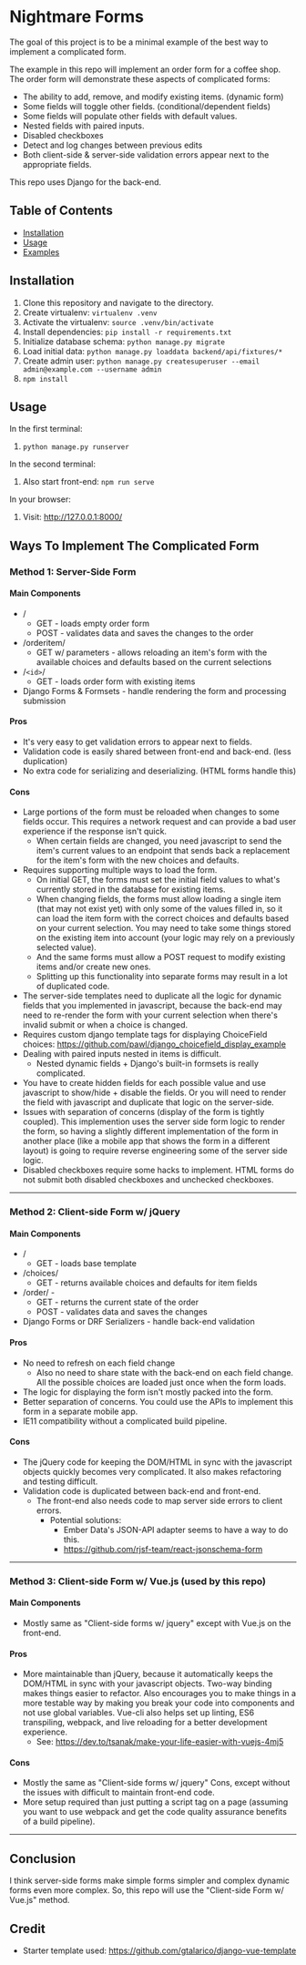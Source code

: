 # Nightmare Forms

The goal of this project is to be a minimal example of the best way to implement a complicated form.

The example in this repo will implement an order form for a coffee shop. The order form will demonstrate these aspects of complicated forms:
* The ability to add, remove, and modify existing items. (dynamic form)
* Some fields will toggle other fields. (conditional/dependent fields)
* Some fields will populate other fields with default values.
* Nested fields with paired inputs.
* Disabled checkboxes
* Detect and log changes between previous edits
* Both client-side & server-side validation errors appear next to the appropriate fields.

This repo uses Django for the back-end.

## Table of Contents

- [Installation](#installation)
- [Usage](#usage)
- [Examples](#examples)

## Installation

1. Clone this repository and navigate to the directory.
1. Create virtualenv: `virtualenv .venv`
1. Activate the virtualenv: `source .venv/bin/activate`
1. Install dependencies: `pip install -r requirements.txt`
1. Initialize database schema: `python manage.py migrate`
1. Load initial data: `python manage.py loaddata backend/api/fixtures/*`
1. Create admin user: `python manage.py createsuperuser --email admin@example.com --username admin`
1. `npm install`

## Usage

In the first terminal:
1. `python manage.py runserver`

In the second terminal:
1. Also start front-end: `npm run serve`

In your browser:
1. Visit: http://127.0.0.1:8000/

## Ways To Implement The Complicated Form

### Method 1: Server-Side Form

#### Main Components
* /
    * GET - loads empty order form
    * POST - validates data and saves the changes to the order
* /orderitem/
    * GET w/ parameters - allows reloading an item's form with the available choices and defaults based on the current selections
* /`<id>`/
    * GET - loads order form with existing items
* Django Forms & Formsets - handle rendering the form and processing submission

#### Pros
* It's very easy to get validation errors to appear next to fields.
* Validation code is easily shared between front-end and back-end. (less duplication)
* No extra code for serializing and deserializing. (HTML forms handle this)

#### Cons
* Large portions of the form must be reloaded when changes to some fields occur. This requires a network request and can provide a bad user experience if the response isn't quick.
  * When certain fields are changed, you need javascript to send the item's current values to an endpoint that sends back a replacement for the item's form with the new choices and defaults.
* Requires supporting multiple ways to load the form.
  * On initial GET, the forms must set the initial field values to what's currently stored in the database for existing items.
  * When changing fields, the forms must allow loading a single item (that may not exist yet) with only some of the values filled in, so it can load the item form with the correct choices and defaults based on your current selection. You may need to take some things stored on the existing item into account (your logic may rely on a previously selected value).
  * And the same forms must allow a POST request to modify existing items and/or create new ones.
  * Splitting up this functionality into separate forms may result in a lot of duplicated code.
* The server-side templates need to duplicate all the logic for dynamic fields that you implemented in javascript, because the back-end may need to re-render the form with your current selection when there's invalid submit or when a choice is changed.
* Requires custom django template tags for displaying ChoiceField choices: https://github.com/pawl/django_choicefield_display_example
* Dealing with paired inputs nested in items is difficult.
  * Nested dynamic fields + Django's built-in formsets is really complicated.
* You have to create hidden fields for each possible value and use javascript to show/hide + disable the fields. Or you will need to render the field with javascript and duplicate that logic on the server-side.
* Issues with separation of concerns (display of the form is tightly coupled). This implemention uses the server side form logic to render the form, so having a slightly different implementation of the form in another place (like a mobile app that shows the form in a different layout) is going to require reverse engineering some of the server side logic.
* Disabled checkboxes require some hacks to implement. HTML forms do not submit both disabled checkboxes and unchecked checkboxes.

------------


### Method 2: Client-side Form w/ jQuery

#### Main Components
* /
    * GET - loads base template
* /choices/
    * GET - returns available choices and defaults for item fields
* /order/ -
    * GET  - returns the current state of the order
    * POST - validates data and saves the changes
* Django Forms or DRF Serializers - handle back-end validation

#### Pros
* No need to refresh on each field change
  * Also no need to share state with the back-end on each field change. All the possible choices are loaded just once when the form loads.
* The logic for displaying the form isn't mostly packed into the form.
* Better separation of concerns. You could use the APIs to implement this form in a separate mobile app.
* IE11 compatibility without a complicated build pipeline.

#### Cons
* The jQuery code for keeping the DOM/HTML in sync with the javascript objects quickly becomes very complicated. It also makes refactoring and testing difficult.
* Validation code is duplicated between back-end and front-end.
  * The front-end also needs code to map server side errors to client errors.
    * Potential solutions:
      * Ember Data's JSON-API adapter seems to have a way to do this.
      * https://github.com/rjsf-team/react-jsonschema-form

------------

### Method 3: Client-side Form w/ Vue.js (used by this repo)

#### Main Components
* Mostly same as "Client-side forms w/ jquery" except with Vue.js on the front-end.

#### Pros
* More maintainable than jQuery, because it automatically keeps the DOM/HTML in sync with your javascript objects. Two-way binding makes things easier to refactor. Also encourages you to make things in a more testable way by making you break your code into components and not use global variables. Vue-cli also helps set up linting, ES6 transpiling, webpack, and live reloading for a better development experience.
  * See: https://dev.to/tsanak/make-your-life-easier-with-vuejs-4mj5

#### Cons
* Mostly the same as "Client-side forms w/ jquery" Cons, except without the issues with difficult to maintain front-end code.
* More setup required than just putting a script tag on a page (assuming you want to use webpack and get the code quality assurance benefits of a build pipeline).

------------

## Conclusion

I think server-side forms make simple forms simpler and complex dynamic forms even more complex. So, this repo will use the "Client-side Form w/ Vue.js" method.

## Credit
* Starter template used: https://github.com/gtalarico/django-vue-template
